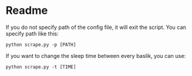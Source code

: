 # Readme 
If you do not specify path of the config file, it will exit the script. You can specify path like this:

`python scrape.py -p [PATH]`

If you want to change the sleep time between every baslik, you can use:

`python scrape.py -t [TIME]`
